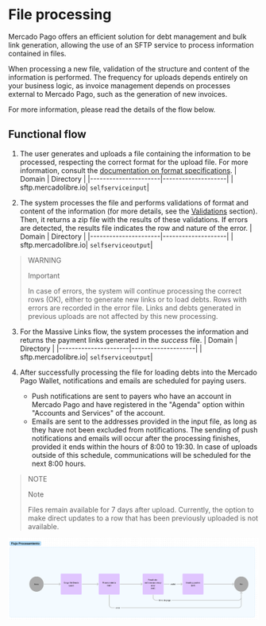 # File processing

Mercado Pago offers an efficient solution for debt management and bulk link generation, allowing the use of an SFTP service to process information contained in files.

When processing a new file, validation of the structure and content of the information is performed. The frequency for uploads depends entirely on your business logic, as invoice management depends on processes external to Mercado Pago, such as the generation of new invoices.

For more information, please read the details of the flow below.

## Functional flow

1. The user generates and uploads a file containing the information to be processed, respecting the correct format for the upload file. For more information, consult the [documentation on format specifications](/developers/en/docs/links-and-debts/format-specifications).
| Domain               | Directory          |
|----------------------|--------------------|
| sftp.mercadolibre.io| `selfserviceinput`|

2. The system processes the file and performs validations of format and content of the information (for more details, see the [Validations](/developers/en/docs/links-and-debts/validations) section). Then, it returns a zip file with the results of these validations. If errors are detected, the results file indicates the row and nature of the error.
| Domain               | Directory          |
|----------------------|--------------------|
| sftp.mercadolibre.io| `selfserviceoutput`|

> WARNING
>
> Important
>
> In case of errors, the system will continue processing the correct rows (OK), either to generate new links or to load debts. Rows with errors are recorded in the error file. Links and debts generated in previous uploads are not affected by this new processing.

3. For the Massive Links flow, the system processes the information and returns the payment links generated in the _success_ file.
| Domain               | Directory          |
|----------------------|--------------------|
| sftp.mercadolibre.io| `selfserviceoutput`|

4. After successfully processing the file for loading debts into the Mercado Pago Wallet, notifications and emails are scheduled for paying users.
    - Push notifications are sent to payers who have an account in Mercado Pago and have registered in the "Agenda" option within "Accounts and Services" of the account.
    - Emails are sent to the addresses provided in the input file, as long as they have not been excluded from notifications.
The sending of push notifications and emails will occur after the processing finishes, provided it ends within the hours of 8:00 to 19:30. In case of uploads outside of this schedule, communications will be scheduled for the next 8:00 hours.

> NOTE
>
> Note
> 
> Files remain available for 7 days after upload. Currently, the option to make direct updates to a row that has been previously uploaded is not available.

![Flowchart](/images/recaudos/fluxograma.png)